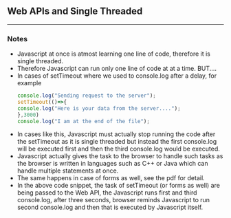 ## Web APIs and Single Threaded
---
### Notes
- Javascript at once is atmost learning one line of code, therefore it is single threaded.
- Therefore Javascript can run only one line of code at at a time. BUT....
- In cases of setTimeout where we used to console.log after a delay, for example
	```Javascript
	console.log("Sending request to the server");
	setTimeout(()=>{
	console.log("Here is your data from the server....");
	},3000)
	console.log("I am at the end of the file");
	```
- In cases like this, Javascript must actually stop running the code after the setTimeout as it is single threaded but instead the first console.log will be executed first and then the third console.log would be executed.
- Javascript actually gives the task to the browser to handle such tasks as the browser is written in languages such as C++ or Java which can handle multiple statements at once.
- The same happens in case of forms as well, see the pdf for detail.
- In the above code snippet, the task of setTimeout (or forms as well) are being passed to the Web API, the Javascript runs first and third console.log, after three seconds, browser reminds Javascript to run second console.log and then that is executed by Javascript itself.